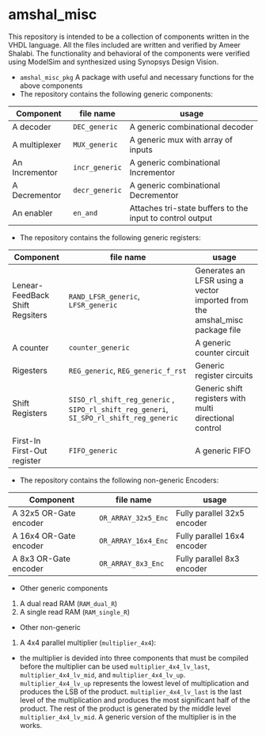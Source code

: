 # amshal_misc
This repository is intended to be a collection of components written in the VHDL language. All the files included are written and verified by Ameer Shalabi. The functionality and behavioral of the components were verified using ModelSim and synthesized using Synopsys Design Vision. 

* `amshal_misc_pkg` A package with useful and necessary functions for the above components
* The repository contains the following generic components:

| Component 	| file name 	| usage 		|
| ------------- | ------------- |------------- 	|
| A decoder  	| `DEC_generic`  	| A generic combinational decoder |
| A multiplexer  | `MUX_generic`  | A generic mux with array of inputs|
| An Incrementor | `incr_generic` | A generic combinational Incrementor |
| A Decrementor | `decr_generic` | A generic combinational Decrementor |
| An enabler| `en_and` | Attaches tri-state buffers to the input to control output |
* The repository contains the following generic registers:

| Component 	| file name 	| usage 		|
| ------------- | ------------- |------------- 	|
| Lenear-FeedBack Shift Regsiters | `RAND_LFSR_generic`, `LFSR_generic` | Generates an LFSR using a vector imported from the amshal_misc package file|
| A counter | `counter_generic` | A generic counter circuit|
| Rigesters| `REG_generic`, `REG_generic_f_rst` | Generic register circuits |
| Shift Registers | `SISO_rl_shift_reg_generic` , `SIPO_rl_shift_reg_generi`, `SI_SPO_rl_shift_reg_generic` | Generic shift registers with multi directional control|
| First-In First-Out register | `FIFO_generic` |  A generic FIFO |

* The repository contains the following non-generic Encoders:

| Component 	| file name 	| usage 		|
| ------------- | ------------- |------------- 	|
| A 32x5 OR-Gate encoder| `OR_ARRAY_32x5_Enc` | Fully parallel 32x5 encoder |
| A 16x4 OR-Gate encoder | `OR_ARRAY_16x4_Enc` | Fully parallel 16x4 encoder |
| A 8x3 OR-Gate encoder | `OR_ARRAY_8x3_Enc` | Fully parallel 8x3 encoder |

* Other generic components
1. A dual read RAM (`RAM_dual_R`)
2. A single read RAM (`RAM_single_R`)
* Other non-generic
1. A 4x4 parallel multiplier (`multiplier_4x4`):
* the multiplier is devided into three components that must be compiled before the multiplier can be used `multiplier_4x4_lv_last`, `multiplier_4x4_lv_mid`, and `multiplier_4x4_lv_up`. `multiplier_4x4_lv_up` represents the lowest level of multiplication and produces the LSB of the product. `multiplier_4x4_lv_last` is the last level of the multiplication and produces the most significant half of the product. The rest of the product is generated by the middle level `multiplier_4x4_lv_mid`. A generic version of the multiplier is in the works.


